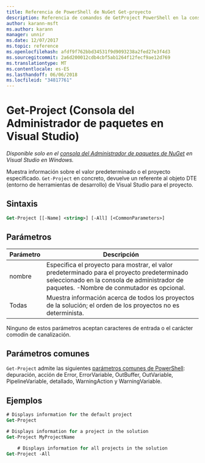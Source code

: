 ```yaml
---
title: Referencia de PowerShell de NuGet Get-proyecto
description: Referencia de comandos de GetProject PowerShell en la consola de administrador de paquetes de NuGet en Visual Studio.
author: karann-msft
ms.author: karann
manager: unnir
ms.date: 12/07/2017
ms.topic: reference
ms.openlocfilehash: afdf9f762bbd34531f9d9093238a2fed27e3f4d3
ms.sourcegitcommit: 2a6d200012cdb4cbf5ab1264f12fecf9ae12d769
ms.translationtype: MT
ms.contentlocale: es-ES
ms.lasthandoff: 06/06/2018
ms.locfileid: "34817761"
---
```

# <a name="get-project-package-manager-console-in-visual-studio"></a>Get-Project (Consola del Administrador de paquetes en Visual Studio)

*Disponible solo en el [consola del Administrador de paquetes de NuGet](package-manager-console.md) en Visual Studio en Windows.*

Muestra información sobre el valor predeterminado o el proyecto especificado. `Get-Project` en concreto, devuelve un referente al objeto DTE (entorno de herramientas de desarrollo) de Visual Studio para el proyecto.

## <a name="syntax"></a>Sintaxis

```ps
Get-Project [[-Name] <string>] [-All] [<CommonParameters>]
```

## <a name="parameters"></a>Parámetros

| Parámetro | Descripción |
| --- | --- |
| nombre | Especifica el proyecto para mostrar, el valor predeterminado para el proyecto predeterminado seleccionado en la consola de administrador de paquetes. -Nombre de conmutador es opcional. |
| Todas | Muestra información acerca de todos los proyectos de la solución; el orden de los proyectos no es determinista. |

Ninguno de estos parámetros aceptan caracteres de entrada o el carácter comodín de canalización.

## <a name="common-parameters"></a>Parámetros comunes

`Get-Project` admite las siguientes [parámetros comunes de PowerShell](http://go.microsoft.com/fwlink/?LinkID=113216): depuración, acción de Error, ErrorVariable, OutBuffer, OutVariable, PipelineVariable, detallado, WarningAction y WarningVariable.

## <a name="examples"></a>Ejemplos

```ps
# Displays information for the default project
Get-Project

# Displays information for a project in the solution
Get-Project MyProjectName

    # Displays information for all projects in the solution
Get-Project -All
```